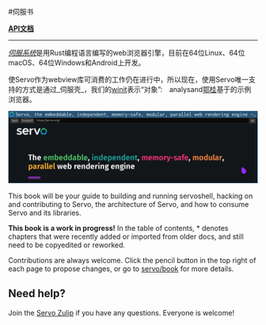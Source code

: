 #伺服书

**[API文档](https://doc.servo.org/servo/)**

***

[_伺服系统_](https://servo.org)是用Rust编程语言编写的web浏览器引擎，目前在64位Linux、64位macOS、64位Windows和Android上开发。

使Servo作为webview库可消费的工作仍在进行中，所以现在，使用Servo唯一支持的方式是通过_伺服壳_，我们的[winit](https://crates.io/crates/winit)表示“对象”:　analysand[鄂桂](https://crates.io/crates/egui)基于的示例浏览器。

![Screenshot of servoshell](images/servoshell.png)

This book will be your guide to building and running servoshell, hacking on and contributing to Servo, the architecture of Servo, and how to consume Servo and its libraries.

**This book is a work in progress!**
In the table of contents, \* denotes chapters that were recently added or imported from older docs, and still need to be copyedited or reworked.

Contributions are always welcome.
Click the pencil button in the top right of each page to propose changes, or go to [servo/book](https://github.com/servo/book) for more details.

## Need help?

Join the [Servo Zulip](https://servo.zulipchat.com) if you have any questions.
Everyone is welcome!
